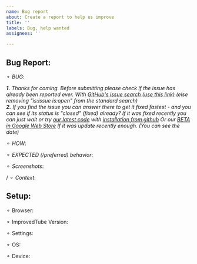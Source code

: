 ```yaml
---
name: Bug report
about: Create a report to help us improve
title: ''
labels: Bug, help wanted
assignees: ''

---
```


## Bug Report:
 ⚬ *BUG*:  
<!-- (a clear & concise description of what the bug is) -->

<!-- (now please click "PREVIEW" , to understand the template with html comments) -->

_**1.**  Thanks for coming. Before submitting please check if the issue has already been reported ever. With  [GitHub's issue search (use this link)](https://github.com/ImprovedTube/ImprovedTube/issues?q=)  (else removing "is:issue is:open" from the standard search)     
**2.** If you find the issue you can answer there to get it fixed fastest - and you can see if its status is  "closed" (fixed) already?   If it was fixed recently you can just wait or try [our latest code](https://github.com/ImprovedTube/ImprovedTube/archive/master.zip)  with [installation from github](https://github.com/ImprovedTube/ImprovedTube#installation-from-github)   Or our  [BETA in Google Web Store](https://chrome.google.com/webstore/detail/improvedtube/lodjfjlkodalimdjgncejhkadjhacgki) If it was update recently enough. (You can see the date)_

 ⚬ *HOW*:  
<!-- Steps to **reproduce** the Bug -->
 
⚬ *EXPECTED (/preferred) behavior*:
 
 ⚬ *Screenshots*:                    
 <!-- (maybe) -->   
/  ⚬ *Context*:                         
<!-- (Additional context maybe)  --> 

##  Setup:     
<!-- Maybe fill in your  **details**:  -->

⚬ Browser:  
<!--  [e.g.  Chromium 83.0.4103.116  / Firefox / Safari / ...] -->

 ⚬  ImprovedTube Version:   
<!--  [e.g. ImprovedTube 3.21  You can find it at the ⋮ icon>settings>version]   -->
 
 ⚬ Settings:  
<!--  Attach exported settings  `(ImprovedTube -> Settings -> Backup & reset -> Export settings)`  -->

 ⚬   OS:  
 <!--  [e.g. Linux Ubuntu 16 /  Windows 7 / Mac OSX /  iOS ]  -->

 ⚬   Device:   
<!--  [if applicable e.g. iPhone4] -->
